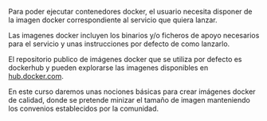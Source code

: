 Para poder ejecutar contenedores docker, el usuario necesita disponer de la imagen docker correspondiente 
al servicio que quiera lanzar.

Las imagenes docker incluyen los binarios y/o ficheros de apoyo necesarios para el servicio y unas instrucciones 
por defecto de como lanzarlo.
 
El repositorio publico de imágenes docker que se utiliza por defecto es dockerhub y pueden 
explorarse las imagenes disponibles en [hub.docker.com](hub.docker.com).

En este curso daremos unas nociones básicas para crear imágenes docker de calidad, donde se pretende minizar el tamaño 
de imagen manteniendo los convenios establecidos por la comunidad.   
